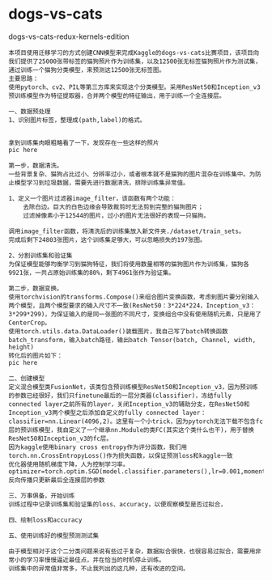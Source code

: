 # dogs-vs-cats
dogs-vs-cats-redux-kernels-edition

    本项目使用迁移学习的方式创建CNN模型来完成Kaggle的dogs-vs-cats比赛项目，该项目向我们提供了25000张带标签的猫狗照片作为训练集，以及12500张无标签猫狗照片作为测试集，通过训练一个猫狗分类模型，来预测这12500张无标签图。
    主要思路：
    使用pytorch、cv2、PIL等第三方库来实现这个分类模型。采用ResNet50和Inception_v3预训练模型作为特征提取器，合并两个模型的特征输出，用于训练一个全连接层。
    
    一、数据预处理
    1、识别图片标签，整理成(path,label)的格式。
    
    
    拿到训练集肉眼粗略看了一下，发现存在一些这样的照片
    pic here
    
    第一步，数据清洗。
    一些背景复杂、猫狗占比过小、分辨率过小，或者根本就不是猫狗的图片混杂在训练集中。为防止模型学习到垃圾数据，需要先进行数据清洗，排除训练集异常值。
    
    1、定义一个图片过滤器image_filter，该函数有两个功能：
        去除白边。巨大的白色边缘会导致裁剪时无法剪到完整的猫狗图片；
        过滤掉像素小于12544的图片，过小的图片无法很好的表现一只猫狗。
        
    调用image_filter函数，将清洗后的训练集放入新文件夹./dataset/train_sets。
    完成后剩下24803张图片，这个训练集足够大，可以忽略损失的197张图。
    
    2、分割训练集和验证集
    为保证模型能够均衡学习到猫狗特征，我们将使用数量相等的猫狗图片作为训练集，猫狗各9921张，一共占原始训练集的80%，剩下4961张作为验证集。
    
    第二步，数据变换。
    使用torchvision的transforms.Compose()来组合图片变换函数，考虑到图片要分别输入两个模型，且两个模型要求的输入尺寸不一致(ResNet50：3*224*224，Inception_v3：3*299*299)，为保证输入的是同一张图的不同尺寸，变换组合中没有使用随机元素，只是用了CenterCrop。
    使用torch.utils.data.DataLoader()装载图片，我自己写了batch转换函数batch_transform，输入batch路径，输出batch Tensor(batch, Channel, width, height)
    转化后的图片如下：
    pic here
    
    二、创建模型
    定义混合模型类FusionNet，该类包含预训练模型ResNet50和Inception_v3，因为预训练的参数已经很好，我们只finetune最后的一层分类器(classifier)，冻结fully connected layer之前所有的layer，关闭Inception_v3的辅助分支，在ResNet50和Inception_v3两个模型之后添加自定义的fully connected layer：classifier=nn.Linear(4096,2)。这里有一个小trick，因为pytorch无法下载不包含fc层的预训练模型，我自定义了一个继承nn.Module的类FC(其实这个类什么也干)，用于替换ResNet50和Inception_v3的fc层。
    因为kaggle使用binary cross entropy作为评分函数，我们用torch.nn.CrossEntropyLoss()作为损失函数，以保证预测loss和kaggle一致
    优化器使用随机梯度下降，人为控制学习率。
    optimizer=torch.optim.SGD(model.classifier.parameters(),lr=0.001,momentum=0.92)
    反向传播只更新最后全连接层的参数
    
    三、万事俱备，开始训练
    训练过程中记录训练集和验证集的loss、accuracy，以便观察模型是否过拟合，
    
    四、绘制loss和accuracy
    
    五、使用训练好的模型预测测试集
    
    由于模型相对于这个二分类问题来说有些过于复杂，数据拟合很快，也很容易过拟合，需要用非常小的学习率慢慢逼近最佳点，并在恰当的时机停止训练。
    训练集中的异常值非常多，不止我列出的这几种，还有改进的空间。
